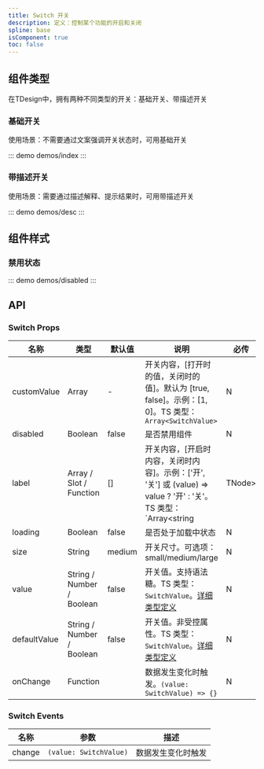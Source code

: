 ```yaml
---
title: Switch 开关
description: 定义：控制某个功能的开启和关闭
spline: base
isComponent: true
toc: false
---
```



## 组件类型

在TDesign中，拥有两种不同类型的开关：基础开关、带描述开关

### 基础开关

使用场景：不需要通过文案强调开关状态时，可用基础开关

::: demo demos/index
:::

### 带描述开关

使用场景：需要通过描述解释、提示结果时，可用带描述开关

::: demo demos/desc
:::

## 组件样式

### 禁用状态

::: demo demos/disabled
:::

## API

### Switch Props
名称 | 类型 | 默认值 | 说明 | 必传
-- | -- | -- | -- | --
customValue | Array | - | 开关内容，[打开时的值，关闭时的值]。默认为 [true, false]。示例：[1, 0]。TS 类型：`Array<SwitchValue>` | N
disabled | Boolean | false | 是否禁用组件 | N
label | Array / Slot / Function | [] | 开关内容，[开启时内容，关闭时内容]。示例：['开', '关'] 或 (value) => value ? '开' : '关'。TS 类型：`Array<string | TNode> | TNode<{ value: SwitchValue }>`。[通用类型定义](/tdesign-mobile-vue/blob/develop/src/common.ts) | N
loading | Boolean | false | 是否处于加载中状态 | N
size | String | medium | 开关尺寸。可选项：small/medium/large | N
value | String / Number / Boolean | false | 开关值。支持语法糖。TS 类型：`SwitchValue`。[详细类型定义](/tdesign-mobile-vue/tree/develop/src/switch/type.ts) | N
defaultValue | String / Number / Boolean | false | 开关值。非受控属性。TS 类型：`SwitchValue`。[详细类型定义](/tdesign-mobile-vue/tree/develop/src/switch/type.ts) | N
onChange | Function |  | 数据发生变化时触发。`(value: SwitchValue) => {}` | N

### Switch Events
名称 | 参数 | 描述
-- | -- | --
change | `(value: SwitchValue)` | 数据发生变化时触发

